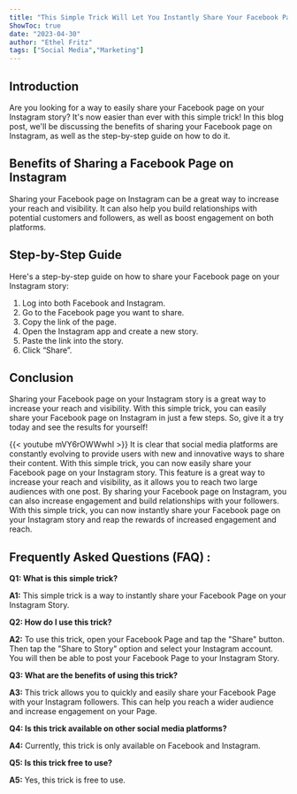 ```yaml
---
title: "This Simple Trick Will Let You Instantly Share Your Facebook Page on Your Instagram Story!"
ShowToc: true 
date: "2023-04-30"
author: "Ethel Fritz" 
tags: ["Social Media","Marketing"]
---
```

## Introduction

Are you looking for a way to easily share your Facebook page on your Instagram story? It's now easier than ever with this simple trick! In this blog post, we'll be discussing the benefits of sharing your Facebook page on Instagram, as well as the step-by-step guide on how to do it.

## Benefits of Sharing a Facebook Page on Instagram

Sharing your Facebook page on Instagram can be a great way to increase your reach and visibility. It can also help you build relationships with potential customers and followers, as well as boost engagement on both platforms.

## Step-by-Step Guide

Here's a step-by-step guide on how to share your Facebook page on your Instagram story:

1. Log into both Facebook and Instagram.
2. Go to the Facebook page you want to share.
3. Copy the link of the page.
4. Open the Instagram app and create a new story.
5. Paste the link into the story.
6. Click “Share”.

## Conclusion

Sharing your Facebook page on your Instagram story is a great way to increase your reach and visibility. With this simple trick, you can easily share your Facebook page on Instagram in just a few steps. So, give it a try today and see the results for yourself!

{{< youtube mVY6rOWWwhI >}} 
It is clear that social media platforms are constantly evolving to provide users with new and innovative ways to share their content. With this simple trick, you can now easily share your Facebook page on your Instagram story. This feature is a great way to increase your reach and visibility, as it allows you to reach two large audiences with one post. By sharing your Facebook page on Instagram, you can also increase engagement and build relationships with your followers. With this simple trick, you can now instantly share your Facebook page on your Instagram story and reap the rewards of increased engagement and reach.

## Frequently Asked Questions (FAQ) :
**Q1: What is this simple trick?**

**A1:** This simple trick is a way to instantly share your Facebook Page on your Instagram Story.

**Q2: How do I use this trick?**

**A2:** To use this trick, open your Facebook Page and tap the "Share" button. Then tap the "Share to Story" option and select your Instagram account. You will then be able to post your Facebook Page to your Instagram Story.

**Q3: What are the benefits of using this trick?**

**A3:** This trick allows you to quickly and easily share your Facebook Page with your Instagram followers. This can help you reach a wider audience and increase engagement on your Page.

**Q4: Is this trick available on other social media platforms?**

**A4:** Currently, this trick is only available on Facebook and Instagram.

**Q5: Is this trick free to use?**

**A5:** Yes, this trick is free to use.


